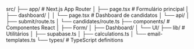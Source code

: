 src/
├── app/                 # Next.js App Router
│   ├── page.tsx        # Formulário principal
│   ├── dashboard/
│   │   └── page.tsx    # Dashboard de candidatos
│   └── api/
│       ├── submit/route.ts
│       └── candidates/route.ts
├── components/         # Componentes React
│   ├── Form/
│   ├── Dashboard/
│   └── UI/
├── lib/               # Utilitários
│   ├── supabase.ts
│   ├── calculations.ts
│   └── email-templates.ts
└── types/             # TypeScript definitions